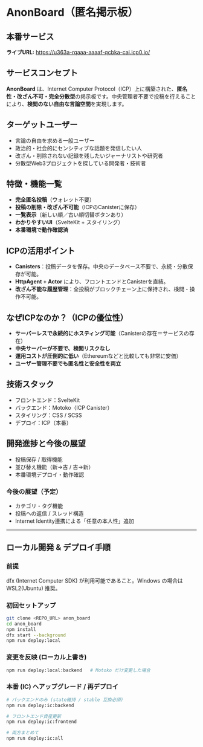 # AnonBoard（匿名掲示板）

## 本番サービス
**ライブURL:** https://u363a-rqaaa-aaaaf-qcbka-cai.icp0.io/

## サービスコンセプト
**AnonBoard** は、Internet Computer Protocol（ICP）上に構築された、**匿名性・改ざん不可・完全分散型**の掲示板です。中央管理者不要で投稿を行えることにより、**検閲のない自由な言論空間**を実現します。



## ターゲットユーザー
- 言論の自由を求める一般ユーザー
- 政治的・社会的にセンシティブな話題を発信したい人
- 改ざん・削除されない記録を残したいジャーナリストや研究者
- 分散型Web3プロジェクトを探している開発者・技術者



## 特徴・機能一覧
- **完全匿名投稿**（ウォレット不要）
- **投稿の削除・改ざん不可能**（ICPのCanisterに保存）
- **一覧表示**（新しい順／古い順切替ボタンあり）
- **わかりやすいUI**（SvelteKit + スタイリング）
- **本番環境で動作確認済**



## ICPの活用ポイント
- **Canisters**：投稿データを保存。中央のデータベース不要で、永続・分散保存が可能。
- **HttpAgent + Actor** により、フロントエンドとCanisterを直結。
- **改ざん不能な履歴管理**：全投稿がブロックチェーン上に保持され、検閲・操作不可能。



## なぜICPなのか？（ICPの優位性）
- **サーバーレスで永続的にホスティング可能**（Canisterの存在＝サービスの存在）
- **中央サーバーが不要で、検閲リスクなし**
- **運用コストが圧倒的に低い**（Ethereumなどと比較しても非常に安価）
- **ユーザー管理不要でも匿名性と安全性を両立**



## 技術スタック
- フロントエンド：SvelteKit
- バックエンド：Motoko（ICP Canister）
- スタイリング：CSS / SCSS
- デプロイ：ICP（本番）



## 開発進捗と今後の展望
- 投稿保存 / 取得機能
- 並び替え機能（新→古 / 古→新）
- 本番環境デプロイ・動作確認

### 今後の展望（予定）
- カテゴリ・タグ機能
- 投稿への返信 / スレッド構造
- Internet Identity連携による「任意の本人性」追加

---

## ローカル開発 & デプロイ手順

### 前提
dfx (Internet Computer SDK) が利用可能であること。Windows の場合は WSL2(Ubuntu) 推奨。

### 初回セットアップ
```bash
git clone <REPO_URL> anon_board
cd anon_board
npm install
dfx start --background
npm run deploy:local
```

### 変更を反映 (ローカル上書き)
```bash
npm run deploy:local:backend   # Motoko だけ変更した場合
```

### 本番 (IC) へアップグレード / 再デプロイ
```bash
# バックエンドのみ (state維持 / stable 互換必須)
npm run deploy:ic:backend

# フロントエンド資産更新
npm run deploy:ic:frontend

# 両方まとめて
npm run deploy:ic:all
```



